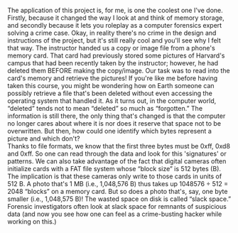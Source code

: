 The application of this project is, for me, is one the coolest one I've done. Firstly, because it changed the way I look at and think of memory storage, and secondly because it lets you roleplay as a computer forensics expert solving a crime case. Okay, in reality there's no crime in the design and instructions of the project, but it's still really cool and you'll see why I felt that way.
The instructor handed us a copy or image file from a phone's memory card. That card had previously stored some pictures of Harvard's campus that had been recently taken by the instructor; however, he had deleted them BEFORE making the copy/image. Our task was to read into the card's memory and retrieve the pictures! If you're like me before having taken this course, you might be wondering how on Earth someone can possibly retrieve a file that's been deleted without even accessing the operating system that handled it.
As it turns out, in the computer world, “deleted” tends not to mean “deleted” so much as “forgotten.” The information is still there, the only thing that's changed is that the computer no longer cares about where it is nor does it reserve that space not to be overwritten. But then, how could one identify which bytes represent a picture and which don't?  
Thanks to file formats, we know that the first three bytes must be 0xff, 0xd8 and 0xff. So one can read through the data and look for this 'signatures' or patterns.
We can also take advantage of the fact that digital cameras often initialize cards with a FAT file system whose “block size” is 512 bytes (B). The implication is that these cameras only write to those cards in units of 512 B. A photo that's 1 MB (i.e., 1,048,576 B) thus takes up 1048576 ÷ 512 = 2048 “blocks” on a memory card. But so does a photo that's, say, one byte smaller (i.e., 1,048,575 B)! The wasted space on disk is called “slack space.” Forensic investigators often look at slack space for remnants of suspicious data (and now you see how one can feel as a crime-busting hacker while working on this.)
